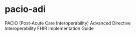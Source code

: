# pacio-adi
PACIO (Post-Acute Care Interoperability) Advanced Directive Interoperability FHIR Implementation Guide
